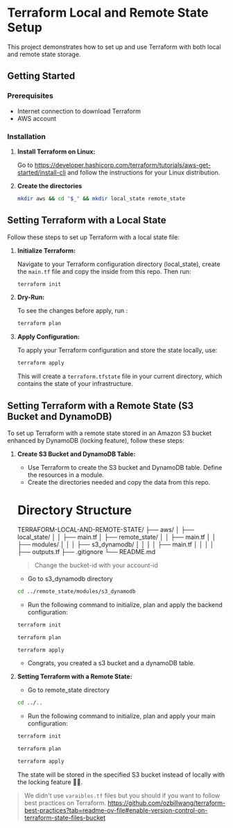 # Terraform Local and Remote State Setup

This project demonstrates how to set up and use Terraform with both local and remote state storage.

## Getting Started

### Prerequisites

- Internet connection to download Terraform
- AWS account

### Installation

1. **Install Terraform on Linux:**

   Go to https://developer.hashicorp.com/terraform/tutorials/aws-get-started/install-cli and follow the instructions for your Linux distribution.

2. **Create the directories**

   ```bash
   mkdir aws && cd "$_" && mkdir local_state remote_state

## Setting Terraform with a Local State

Follow these steps to set up Terraform with a local state file:

1. **Initialize Terraform:**

   Navigate to your Terraform configuration directory (local_state), create the `main.tf` file and copy the inside from this repo. Then run:
   ```bash
   terraform init
   ```

2. **Dry-Run:**

   To see the changes before apply, run :
   ```bash
   terraform plan
   ```   

3. **Apply Configuration:**

   To apply your Terraform configuration and store the state locally, use:
   ```bash
   terraform apply
   ```

   This will create a `terraform.tfstate` file in your current directory, which contains the state of your infrastructure.



## Setting Terraform with a Remote State (S3 Bucket and DynamoDB)

To set up Terraform with a remote state stored in an Amazon S3 bucket enhanced by DynamoDB (locking feature), follow these steps:

1. **Create S3 Bucket and DynamoDB Table:**

   - Use Terraform to create the S3 bucket and DynamoDB table. Define the resources in a module.
   - Create the directories needed and copy the data from this repo.

   # Directory Structure
   TERRAFORM-LOCAL-AND-REMOTE-STATE/
   ├── aws/
   │   ├── local_state/
   │   │   ├── main.tf
   │   ├── remote_state/
   │   │   ├── main.tf
   │   │   ├── modules/
   │   │   │   ├── s3_dynamodb/
   │   │   │   │   ├── main.tf
   │   │   │   │   ├── outputs.tf
   ├── .gitignore
   └── README.md

   > Change the bucket-id with your account-id

   - Go to s3_dynamodb directory 
   ```bash
   cd ../remote_state/modules/s3_dynamodb
   ```
   - Run the following command to initialize, plan and apply the backend configuration:

   ```bash
   terraform init
   ```
   ```bash
   terraform plan
   ```
   ```bash
   terraform apply
   ```
   - Congrats, you created a s3 bucket and a dynamoDB table.


2. **Setting Terraform with a Remote State:**

   - Go to remote_state directory 
   ```bash
   cd ../..
   ```
   - Run the following command to initialize, plan and apply your main configuration:
   ```bash
   terraform init
   ```
   ```bash
   terraform plan
   ```
   ```bash
   terraform apply
   ```

   The state will be stored in the specified S3 bucket instead of locally with the locking feature 🎉🎉.

> We didn't use `varaibles.tf` files but you should if you want to follow best practices on Terraform. https://github.com/ozbillwang/terraform-best-practices?tab=readme-ov-file#enable-version-control-on-terraform-state-files-bucket